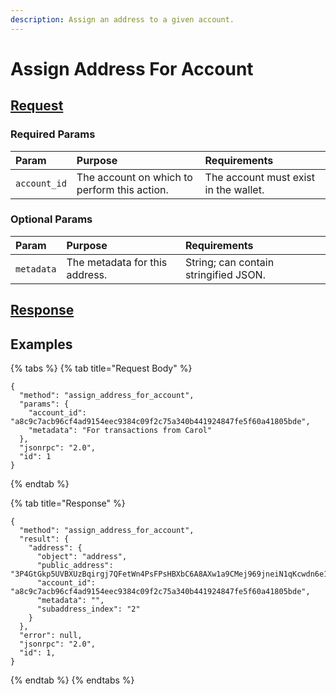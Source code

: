```yaml
---
description: Assign an address to a given account.
---
```


# Assign Address For Account

## [Request](../../../full-service/src/json_rpc/v2/api/request.rs#L40-L43)

### Required Params
| Param | Purpose | Requirements |
| :--- | :--- | :--- |
| `account_id` | The account on which to perform this action. | The account must exist in the wallet. |

### Optional Params
| Param | Purpose | Requirements |
| :--- | :--- | :--- |
| ​`metadata` | The metadata for this address. | String; can contain stringified JSON. |

## [Response](../../../full-service/src/json_rpc/v2/api/response.rs#L41-L43)

## Examples

{% tabs %}
{% tab title="Request Body" %}
```text
{
  "method": "assign_address_for_account",
  "params": {
    "account_id": "a8c9c7acb96cf4ad9154eec9384c09f2c75a340b441924847fe5f60a41805bde",
    "metadata": "For transactions from Carol"
  },
  "jsonrpc": "2.0",
  "id": 1
}
```
{% endtab %}

{% tab title="Response" %}
```text
{
  "method": "assign_address_for_account",
  "result": {
    "address": {
      "object": "address",
      "public_address": "3P4GtGkp5UVBXUzBqirgj7QFetWn4PsFPsHBXbC6A8AXw1a9CMej969jneiN1qKcwdn6e1VtD64EruGVSFQ8wHk5xuBHndpV9WUGQ78vV7Z",
      "account_id": "a8c9c7acb96cf4ad9154eec9384c09f2c75a340b441924847fe5f60a41805bde",
      "metadata": "",
      "subaddress_index": "2"
    }
  },
  "error": null,
  "jsonrpc": "2.0",
  "id": 1,
}
```
{% endtab %}
{% endtabs %}

